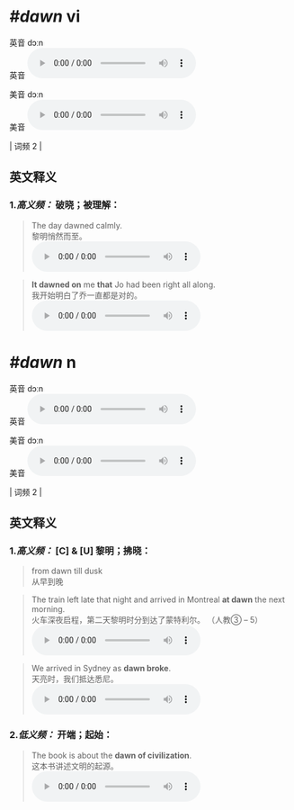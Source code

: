 # ***\#dawn*** vi
英音 dɔːn  
英音
<audio src="./media/dawn-B.aac" controls="controls"></audio>

美音 dɔːn  
美音
<audio src="./media/dawn.aac" controls="controls"></audio>



| 词频 2 |  

英文释义
---
### 1.*高义频：* **破晓；被理解：**  

 > The day dawned calmly.  
 > 黎明悄然而至。    
<audio src="./media/dawn-4.aac" controls="controls"></audio>

 > **It dawned on** me **that** Jo had been right all along.  
 > 我开始明白了乔一直都是对的。    
<audio src="./media/dawn-5.aac" controls="controls"></audio>


# ***\#dawn*** n
英音 dɔːn  
英音
<audio src="./media/dawn-B.aac" controls="controls"></audio>

美音 dɔːn  
美音
<audio src="./media/dawn.aac" controls="controls"></audio>



| 词频 2 |  

英文释义
---
### 1.*高义频：* **[C] & [U] 黎明；拂晓：**  

 > from dawn till dusk   
 > 从早到晚    

 > The train left late that night and arrived in Montreal **at dawn** the next morning.    
 > 火车深夜启程，第二天黎明时分到达了蒙特利尔。  （人教③ – 5）  
<audio src="./media/dawn-1.aac" controls="controls"></audio>

 > We arrived in Sydney as **dawn broke**.   
 > 天亮时，我们抵达悉尼。    
<audio src="./media/dawn-2.aac" controls="controls"></audio>

### 2.*低义频：* **开端；起始：**  

 > The book is about the **dawn of civilization**.   
 > 这本书讲述文明的起源。    
<audio src="./media/dawn-3.aac" controls="controls"></audio>


